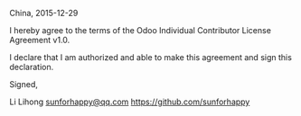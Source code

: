 China, 2015-12-29

I hereby agree to the terms of the Odoo Individual Contributor License
Agreement v1.0.

I declare that I am authorized and able to make this agreement and sign this
declaration.

Signed,

Li Lihong sunforhappy@qq.com https://github.com/sunforhappy
